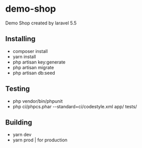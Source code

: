 # demo-shop
Demo Shop created by laravel 5.5

## Installing
- composer install
- yarn install
- php artisan key:generate
- php artisan migrate
- php artisan db:seed

## Testing
- php vendor/bin/phpunit
- php ci/phpcs.phar --standard=ci/codestyle.xml app/ tests/

## Building
- yarn dev
- yarn prod | for production
